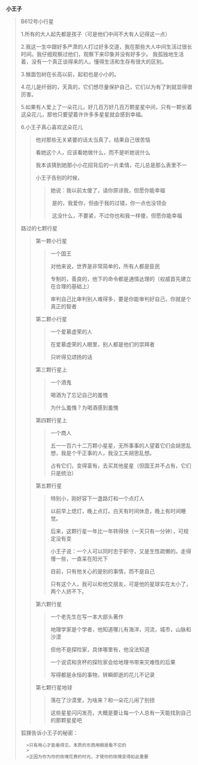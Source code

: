 **小王子**

> B612号小行星
>
> 1.所有的大人起先都是孩子（可是他们中间不大有人记得这一点）
>
> 2.我这一生中跟好多严肃的人打过好多交道，我在那些大人中间生活过很长时间。我仔细观察过他们，观察下来印象并没有好多少。	我孤独地生活着，没有一个真正谈得来的人。懂得生活和生存有很大的区别。
>
> 3.猴面包树在长高以前，起初也是小小的。
>
> 4.花儿是纤弱的，天真的，它们想尽量保护自己，它们以为有了刺就显得很厉害。
>
> 5.如果有人爱上了一朵花儿，好几百万好几百万颗星星中间，只有一颗长着这朵花儿，那他只要望着许许多多星星就会感到幸福。
>
> 6.小王子真心喜欢这朵花儿
>
> > 他对那些无关紧要的话太当真了，结果自己很苦恼
> >
> > 看她这个人，应该看她做什么，而不是听她说什么
> >
> > 我本该猜到她那小小花招背后的一片柔情，花儿总是那么表里不一
> >
> > 小王子告别的时候，
> >
> > > 她说：我以前太傻了，请你原谅我，但愿你能幸福
> > >
> > > ​			是的，我爱你，但由于我的过错，你一点也没领会
> > >
> > > ​			这没什么，不要紧，不过你也和我一样傻，但愿你能幸福
>
> 路过的七颗行星
>
> > 第一颗小行星
> >
> > > 一个国王
> > >
> > > 对他来说，世界是非常简单的，所有人都是臣民
> > >
> > > 专制的，善良的，他下的命令都是通情达理的（权威首先建立在合理的基础上）
> > >
> > > 审判自己比审判别人难得多，要是你能审判好自己，你就是个真正的智者
> >
> > 第二颗小行星
> >
> > > 一个爱慕虚荣的人
> > >
> > > 在爱慕虚荣的人眼里，别人都是他们的崇拜者
> > >
> > > 只听得见颂扬的话
> >
> > 第三颗行星上
> >
> > > 一个酒鬼
> > >
> > > 喝酒为了忘记自己的羞愧
> > >
> > > 为什么羞愧？为喝酒感到羞愧
> >
> > 第四颗行星上
> >
> > > 一个商人
> > >
> > > 五一一百六十二万颗小星星，无所事事的人望着它们会胡思乱想，我是个干正事的人，我没工夫胡思乱想。
> > >
> > > 占有它们，变得富有，去买其他星星（但国王并不占有，它们只是统治）
> >
> > 第五颗行星
> >
> > > 特别小，刚好容下一盏路灯和一个点灯人
> > >
> > > 以前早上熄灯，晚上点灯。白天有时间休息，晚上有时间睡觉。
> > >
> > > 后来，这颗行星一年比一年转得快（一天只有一分钟），可规定没有变
> > >
> > > 小王子说：一个人可以同时忠于职守，又是生性疏懒的。走得慢一些，一直呆在阳光下
> > >
> > > 目前，只有他关心的是别的事情，而不是自己
> > >
> > > 只有这个人，我可以和他交朋友，可是他的星球实在太小了，两个人挤不下。
> >
> > 第六颗行星
> >
> > > 一个老先生在写一本大部头著作
> > >
> > > 地理学家是个学者，他知道哪儿有海洋，河流，城市，山脉和沙漠
> > >
> > > 但他不是探险家，具体哪里有，他没法知道
> > >
> > > 一个说谎和贪杯的探险家会给地理书带来灾难性的后果
> > >
> > > 写得都是永恒的事物，转瞬即逝的花儿不记录
> >
> > 第七颗行星地球
> >
> > > 落在了沙漠里，为啥来？和一朵花儿闹了别扭
> > >
> > > 这些星星闪闪发亮，大概是要让每一个人总有一天能找到自己的那颗星星吧
>
> 狐狸告诉小王子的秘密：
>
> 		>只有用心才能看得见，本质的东西用眼是看不见的
> 		>
> 		>正因为你为你的玫瑰花费的时光，才使你的玫瑰变得如此重要
>
> 
>
> 